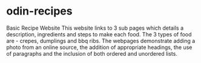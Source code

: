 # odin-recipes
Basic Recipe Website
This website links to 3 sub pages which details a description, ingredients and steps to make each food.
The 3 types of food are - crepes, dumplings and bbq ribs.
The webpages demonstrate adding a photo from an online source, the addition of appropriate headings, the use of paragraphs and the inclusion of both ordered and unordered lists.